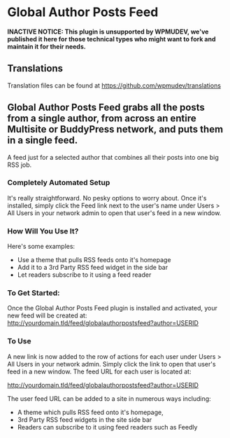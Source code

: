 # Global Author Posts Feed

**INACTIVE NOTICE: This plugin is unsupported by WPMUDEV, we've published it here for those technical types who might want to fork and maintain it for their needs.**

## Translations

Translation files can be found at https://github.com/wpmudev/translations

## Global Author Posts Feed grabs all the posts from a single author, from across an entire Multisite or BuddyPress network, and puts them in a single feed.

A feed just for a selected author that combines all their posts into one big RSS job.

### Completely Automated Setup

It's really straightforward. No pesky options to worry about. Once it's installed, simply click the Feed link next to the user's name under Users > All Users in your network admin to open that user's feed in a new window.

### How Will You Use It?

Here's some examples:

*   Use a theme that pulls RSS feeds onto it's homepage
*   Add it to a 3rd Party RSS feed widget in the side bar
*   Let readers subscribe to it using a feed reader

### To Get Started:

 Once the Global Author Posts Feed plugin is installed and activated, your new feed will be created at: http://yourdomain.tld/feed/globalauthorpostsfeed?author=USERID

### To Use

A new link is now added to the row of actions for each user under Users > All Users in your network admin. Simply click the link to open that user's feed in a new window. The feed URL for each user is located at:

http://yourdomain.tld/feed/globalauthorpostsfeed?author=USERID

 The user feed URL can be added to a site in numerous ways including:

*   A theme which pulls RSS feed onto it's homepage,
*   3rd Party RSS feed widgets in the site side bar
*   Readers can subscribe to it using feed readers such as Feedly

